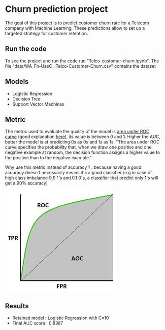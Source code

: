 # Churn prediction project

The goal of this project is to predict customer churn rate for a Telecom company with Machine Learning. These predictions allow to set up a targeted strategy for customer retention.

## Run the code
To see the project and run the code run "Telco-customer-churn.ipynb".
The file "data/WA_Fn-UseC_-Telco-Customer-Churn.csv" contains the dataset
## Models
+ Logistic Regression
+ Decision Tree
+ Support Vector Machines
## Metric
<p>The metric used to evaluate the quality of the model is <a href="http://fouryears.eu/2011/10/12/roc-area-under-the-curve-explained/">area under ROC curve</a> (good explanation <a href="https://towardsdatascience.com/receiver-operating-characteristic-curves-demystified-in-python-bd531a4364d0">here</a>), its value is between 0 and 1. Higher the AUC, better the model is at predicting 0s as 0s and 1s as 1s.
"The area under ROC curve specifies the probability that, when we draw one positive and one negative example at random, the decision function assigns a higher value to the positive than to the negative example."</p>

<p>Why use this metric instead of accuracy ? : because having a good accuracy doesn't necessarily means it's a good classifier (e.g in case of high class imbalance 0.9 1's and 0.1 0's, a classifier that predict only 1's will get a 90% accuracy)</p>

<img src="img/AUC.png">

## Results
+ Retained model : Logistic Regression with C=10
+ Final AUC score : 0.8387
